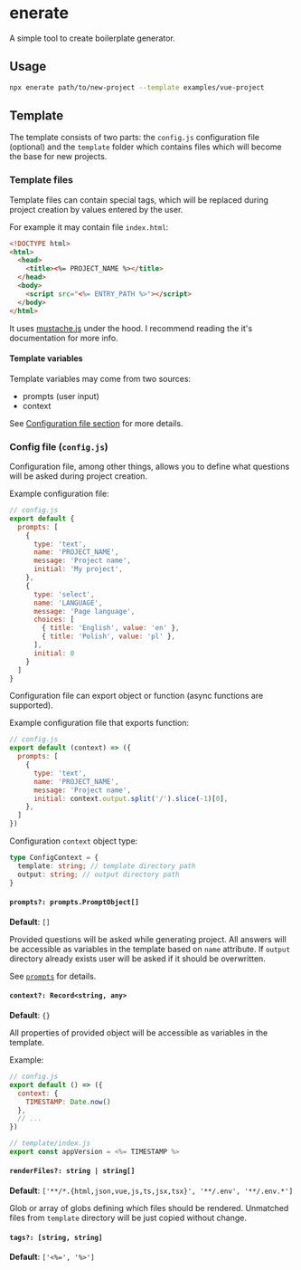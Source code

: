 # enerate

A simple tool to create boilerplate generator.

## Usage

```sh
npx enerate path/to/new-project --template examples/vue-project
```

## Template

The template consists of two parts: the `config.js` configuration file (optional) and the `template` folder which contains files which will become the base for new projects.

### Template files

Template files can contain special tags, which will be replaced during project creation by values entered by the user.

For example it may contain file `index.html`:

```html
<!DOCTYPE html>
<html>
  <head>
    <title><%= PROJECT_NAME %></title>
  </head>
  <body>
    <script src="<%= ENTRY_PATH %>"></script>
  </body>
</html>
```

It uses [mustache.js](https://github.com/janl/mustache.js) under the hood. I recommend reading the it's documentation for more info.

#### Template variables

Template variables may come from two sources:
- prompts (user input)
- context

See [Configuration file section](#config-file-configjs) for more details.

### Config file (`config.js`)

Configuration file, among other things, allows you to define what questions will be asked during project creation.

Example configuration file:

```js
// config.js
export default {
  prompts: [
    {
      type: 'text',
      name: 'PROJECT_NAME',
      message: 'Project name',
      initial: 'My project',
    },
    {
      type: 'select',
      name: 'LANGUAGE',
      message: 'Page language',
      choices: [
        { title: 'English', value: 'en' },
        { title: 'Polish', value: 'pl' },
      ],
      initial: 0
    }
  ]
}
```

Configuration file can export object or function (async functions are supported).

Example configuration file that exports function:

```js
// config.js
export default (context) => ({
  prompts: [
    {
      type: 'text',
      name: 'PROJECT_NAME',
      message: 'Project name',
      initial: context.output.split('/').slice(-1)[0],
    },
  ]
})
```

Configuration `context` object type:

```ts
type ConfigContext = {
  template: string; // template directory path
  output: string; // output directory path
}
```

#### `prompts?: prompts.PromptObject[]`

**Default**: `[]`

Provided questions will be asked while generating project. All answers will be accessible as variables in the template based on `name` attribute.
If `output` directory already exists user will be asked if it should be overwritten.

See [`prompts`](https://github.com/terkelg/prompts) for details.

#### `context?: Record<string, any>`

**Default**: `{}`

All properties of provided object will be accessible as variables in the template.

Example:

```js
// config.js
export default () => ({
  context: {
    TIMESTAMP: Date.now()
  },
  // ...
})

// template/index.js
export const appVersion = <%= TIMESTAMP %>
```

#### `renderFiles?: string | string[]`

**Default**: `['**/*.{html,json,vue,js,ts,jsx,tsx}', '**/.env', '**/.env.*']`

Glob or array of globs defining which files should be rendered. Unmatched files from `template` directory will be just copied without change.

#### `tags?: [string, string]`

**Default**: `['<%=', '%>']`
